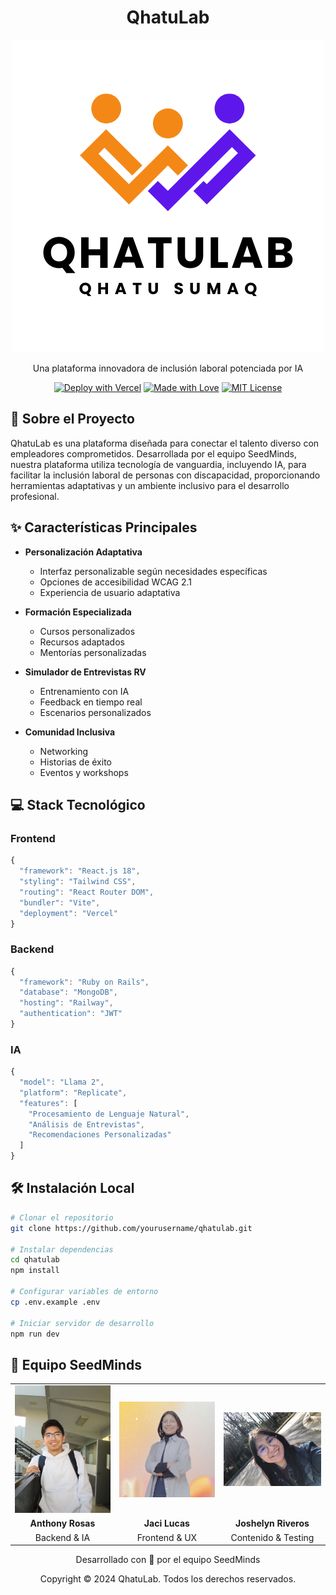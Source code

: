 <div align="center">

# QhatuLab

![QhatuLab Logo](/public/logo.png)

Una plataforma innovadora de inclusión laboral potenciada por IA

[![Deploy with Vercel](https://vercel.com/button)](https://vercel.com/new/clone?repository-url=https://github.com/yourusername/qhatulab)
[![Made with Love](https://img.shields.io/badge/Made%20with-Love-ff69b4.svg)](https://github.com/yourusername/qhatulab)
[![MIT License](https://img.shields.io/badge/License-MIT-green.svg)](https://choosealicense.com/licenses/mit/)

</div>

## 🚀 Sobre el Proyecto

QhatuLab es una plataforma diseñada para conectar el talento diverso con empleadores comprometidos. Desarrollada por el equipo SeedMinds, nuestra plataforma utiliza tecnología de vanguardia, incluyendo IA, para facilitar la inclusión laboral de personas con discapacidad, proporcionando herramientas adaptativas y un ambiente inclusivo para el desarrollo profesional.

## ✨ Características Principales

- **Personalización Adaptativa**
  - Interfaz personalizable según necesidades específicas
  - Opciones de accesibilidad WCAG 2.1
  - Experiencia de usuario adaptativa

- **Formación Especializada**
  - Cursos personalizados
  - Recursos adaptados
  - Mentorías personalizadas

- **Simulador de Entrevistas RV**
  - Entrenamiento con IA
  - Feedback en tiempo real
  - Escenarios personalizados

- **Comunidad Inclusiva**
  - Networking
  - Historias de éxito
  - Eventos y workshops

## 💻 Stack Tecnológico

### Frontend
```javascript
{
  "framework": "React.js 18",
  "styling": "Tailwind CSS",
  "routing": "React Router DOM",
  "bundler": "Vite",
  "deployment": "Vercel"
}
```

### Backend
```javascript
{
  "framework": "Ruby on Rails",
  "database": "MongoDB",
  "hosting": "Railway",
  "authentication": "JWT"
}
```

### IA
```javascript
{
  "model": "Llama 2",
  "platform": "Replicate",
  "features": [
    "Procesamiento de Lenguaje Natural",
    "Análisis de Entrevistas",
    "Recomendaciones Personalizadas"
  ]
}
```

## 🛠️ Instalación Local

```bash
# Clonar el repositorio
git clone https://github.com/yourusername/qhatulab.git

# Instalar dependencias
cd qhatulab
npm install

# Configurar variables de entorno
cp .env.example .env

# Iniciar servidor de desarrollo
npm run dev
```

## 👥 Equipo SeedMinds

<div align="center">

| | | |
|:-------------------------:|:-------------------------:|:-------------------------:|
| <img src="/public/anthony.jpg" width="200"/> | <img src="/public/jaci.png" width="200"/> | <img src="/public/josh.jpg" width="200"/> |
| **Anthony Rosas** | **Jaci Lucas** | **Joshelyn Riveros** |
| Backend & IA | Frontend & UX | Contenido & Testing |

</div>

<div align="center">
  <p>Desarrollado con 💜 por el equipo SeedMinds</p>
  <p>Copyright © 2024 QhatuLab. Todos los derechos reservados.</p>
</div>